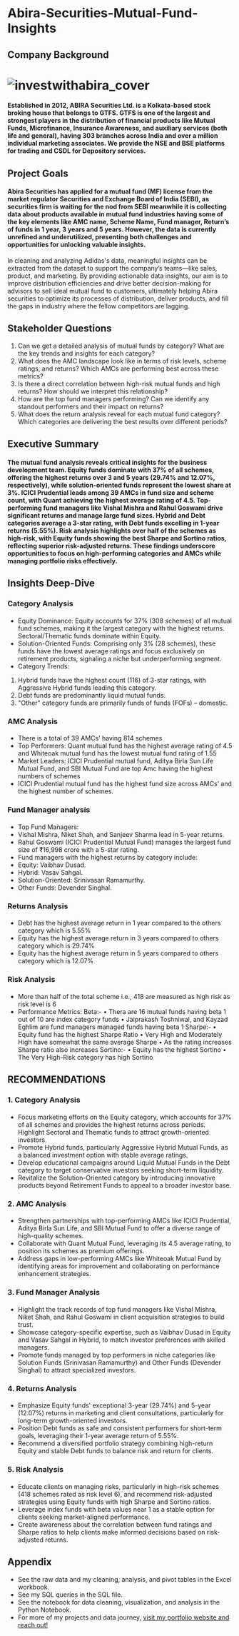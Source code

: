 # Abira-Securities-Mutual-Fund-Insights
## Company Background
# ![investwithabira_cover](https://github.com/user-attachments/assets/6ed9aae3-64d7-45d0-99ef-8f3057364b83)

#### Established in 2012, ABIRA Securities Ltd. is a Kolkata-based stock broking house that belongs to GTFS. GTFS is one of the largest and strongest players in the distribution of financial products like Mutual Funds, Microfinance, Insurance Awareness, and auxiliary services (both life and general), having 303 branches across India and over a million individual marketing associates. We provide the NSE and BSE platforms for trading and CSDL for Depository services.

## Project Goals
#### Abira Securities has applied for a mutual fund (MF) license from the market regulator Securities and Exchange Board of India (SEBI), as securities firm is waiting for the nod from SEBI  meanwhile it is collecting data about products available in mutual fund industries having some of the key elements like AMC name,  Scheme Name, Fund manager, Return’s of funds in 1 year, 3 years and 5 years. However, the data is currently unrefined and underutilized, presenting both challenges and opportunities for unlocking valuable insights.
In cleaning and analyzing Adidas's data, meaningful insights can be extracted from the dataset to support the company’s teams—like sales, product, and marketing. By providing actionable data insights, our aim is to improve distribution efficiencies and drive better decision-making for advisors to sell ideal mutual fund to customers, ultimately helping Abira securities to optimize its processes of distribution, deliver products, and fill the gaps in industry where the fellow competitors are lagging.

## Stakeholder Questions
1.	Can we get a detailed analysis of mutual funds by category? What are the key trends and insights for each category?
2.	What does the AMC landscape look like in terms of risk levels, scheme ratings, and returns? Which AMCs are performing best across these metrics?
3.	Is there a direct correlation between high-risk mutual funds and high returns? How should we interpret this relationship?
4.	How are the top fund managers performing? Can we identify any standout performers and their impact on returns?
5.	What does the return analysis reveal for each mutual fund category? Which categories are delivering the best results over different periods?

## Executive Summary
#### The mutual fund analysis reveals critical insights for the business development team. Equity funds dominate with 37% of all schemes, offering the highest returns over 3 and 5 years (29.74% and 12.07%, respectively), while solution-oriented funds represent the lowest share at 3%. ICICI Prudential leads among 39 AMCs in fund size and scheme count, with Quant achieving the highest average rating of 4.5. Top-performing fund managers like Vishal Mishra and Rahul Goswami drive significant returns and manage large fund sizes. Hybrid and Debt categories average a 3-star rating, with Debt funds excelling in 1-year returns (5.55%). Risk analysis highlights over half of the schemes as high-risk, with Equity funds showing the best Sharpe and Sortino ratios, reflecting superior risk-adjusted returns. These findings underscore opportunities to focus on high-performing categories and AMCs while managing portfolio risks effectively.

## Insights Deep-Dive
### Category Analysis
#### 
- Equity Dominance: Equity accounts for 37% (308 schemes) of all mutual fund schemes, making it the largest category with the highest returns. Sectoral/Thematic funds dominate within Equity.
- Solution-Oriented Funds: Comprising only 3% (28 schemes), these funds have the lowest average ratings and focus exclusively on retirement products, signaling a niche but underperforming segment.
- Category Trends:
1.	Hybrid funds have the highest count (116) of 3-star ratings, with Aggressive Hybrid funds leading this category.
2.	Debt funds are predominantly liquid mutual funds.
3.	"Other" category funds are primarily funds of funds (FOFs) – domestic.

### AMC Analysis
#### 
-	There is a total of 39 AMCs’  having 814 schemes
-	Top Performers: Quant mutual fund has the highest average rating of 4.5 and Whiteoak mutual fund has the lowest mutual fund rating of 1.55
-	Market Leaders: ICICI Prudential mutual fund, Aditya Birla Sun Life Mutual Fund, and SBI Mutual Fund are top Amc having the highest numbers of schemes
-	ICICI Prudential mutual fund has the highest fund size across AMCs’ and the highest number of schemes.

### Fund Manager analysis
####
-	Top Fund Managers:
-	Vishal Mishra, Niket Shah, and Sanjeev Sharma lead in 5-year returns.
-	Rahul Goswami (ICICI Prudential Mutual Fund) manages the largest fund size of ₹16,998 crore with a 5-star rating.
-	Fund managers with the highest returns by category include:
-	Equity: Vaibhav Dusad.
-	Hybrid: Vasav Sahgal.
-	Solution-Oriented: Srinivasan Ramamurthy.
-	Other Funds: Devender Singhal.

### Returns Analysis
#### 
-	Debt has the highest average return in 1 year compared to the others category which is 5.55%
-	Equity has the highest average return in 3 years compared to others category which is 29.74%
-	Equity has the highest average return in 5 years compared to others category which is 12.07%

### Risk Analysis
#### 
-	More than half of the total scheme i.e., 418 are measured as high risk as risk level is 6
-	Performance Metrics:
Beta:-
•	Thera are 16 mutual funds having beta 1 out of 10 are index category funds
•	Jaiprakash Toshniwal, and Kayzad Eghlim are fund managers managed funds having beta 1
Sharpe:-
•	Equity fund has the highest Sharpe Ratio
•	Very High and Moderately High have somewhat the same average Sharpe
•	As the rating increases Sharpe ratio also increases
Sortino:-
•	Equity has the highest Sortino
•	The Very High-Risk category has high Sortino

## RECOMMENDATIONS
### 1. Category Analysis
#### 
-	Focus marketing efforts on the Equity category, which accounts for 37% of all schemes and provides the highest returns across periods. Highlight Sectoral and Thematic funds to attract growth-oriented investors.
-	Promote Hybrid funds, particularly Aggressive Hybrid Mutual Funds, as a balanced investment option with stable average ratings.
-	Develop educational campaigns around Liquid Mutual Funds in the Debt category to target conservative investors seeking short-term liquidity.
-	Revitalize the Solution-Oriented category by introducing innovative products beyond Retirement Funds to appeal to a broader investor base.
 ### 2. AMC Analysis
 ####
-	Strengthen partnerships with top-performing AMCs like ICICI Prudential, Aditya Birla Sun Life, and SBI Mutual Fund to offer a diverse range of high-quality schemes.
-	Collaborate with Quant Mutual Fund, leveraging its 4.5 average rating, to position its schemes as premium offerings.
-	Address gaps in low-performing AMCs like Whiteoak Mutual Fund by identifying areas for improvement and collaborating on performance enhancement strategies.
### 3. Fund Manager Analysis
#### 
-	Highlight the track records of top fund managers like Vishal Mishra, Niket Shah, and Rahul Goswami in client acquisition strategies to build trust.
-	Showcase category-specific expertise, such as Vaibhav Dusad in Equity and Vasav Sahgal in Hybrid, to match investor preferences with skilled managers.
-	Promote funds managed by top performers in niche categories like Solution Funds (Srinivasan Ramamurthy) and Other Funds (Devender Singhal) to attract specialized investors.
### 4. Returns Analysis
####
-	Emphasize Equity funds' exceptional 3-year (29.74%) and 5-year (12.07%) returns in marketing and client consultations, particularly for long-term growth-oriented investors.
-	Position Debt funds as safe and consistent performers for short-term goals, leveraging their 1-year average return of 5.55%.
-	Recommend a diversified portfolio strategy combining high-return Equity and stable Debt funds to balance risk and return for clients.
### 5. Risk Analysis
#### 
- Educate clients on managing risks, particularly in high-risk schemes (418 schemes rated as risk level 6), and recommend risk-adjusted strategies using Equity funds with high Sharpe and Sortino ratios.
-	Leverage index funds with beta values near 1 as a stable option for clients seeking market-aligned performance.
-	Create awareness about the correlation between fund ratings and Sharpe ratios to help clients make informed decisions based on risk-adjusted returns.

## Appendix
* See the raw data and my cleaning, analysis, and pivot tables in the Excel workbook.
* See my SQL queries in the SQL file.
* See the notebook for data cleaning, visualization, and analysis in the Python Notebook.
* For more of my projects and data journey, [visit my portfolio website and reach out!](https://github.com/Shalu-yadav-0474 "visit my portfolio website and reach out!")
